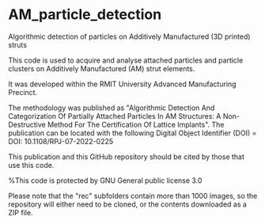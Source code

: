 # AM_particle_detection
Algorithmic detection of particles on Additively Manufactured (3D printed) struts

This code is used to acquire and analyse attached particles and particle clusters on Additively Manufactured (AM) strut elements. 

It was developed within the RMIT University Advanced Manufacturing Precinct. 

The methodology was published as "Algorithmic Detection And Categorization Of Partially Attached Particles In AM Structures: A Non-Destructive Method For The Certification Of Lattice Implants". The publication can be located with the following Digital Object Identifier (DOI) = DOI: 10.1108/RPJ-07-2022-0225

This publication and this GitHub repository should be cited by those that use this code. 

%This code is protected by GNU General public license 3.0

Please note that the "rec" subfolders contain more than 1000 images, so the repository will either need to be cloned, or the contents downloaded as a ZIP file.
